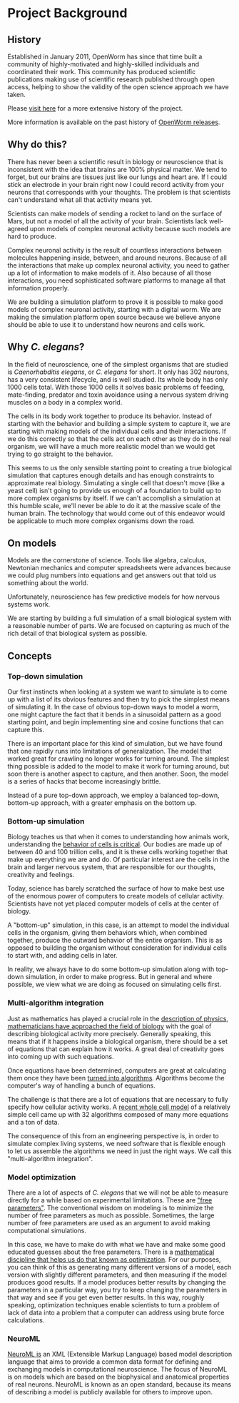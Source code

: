 Project Background
==================

History
-------

Established in January 2011, OpenWorm has since that time built a community of highly-motivated and highly-skilled individuals and coordinated their work. This community has produced scientific publications making use of scientific research published through open access, helping to show the validity of the open science approach we have taken.

Please [visit here](../fullhistory/) for a more extensive history of the project.

More information is available on the past history of [OpenWorm releases](../releases/).

Why do this?
------------

There has never been a scientific result in biology or neuroscience that is inconsistent with the idea that brains are 100% physical matter. We tend to forget, but our brains are tissues just like our lungs and heart are. If I could stick an electrode in your brain right now I could record activity from your neurons that corresponds with your thoughts. The problem is that scientists can't understand what all that activity means yet.

Scientists can make models of sending a rocket to land on the surface of Mars, but not a model of all the activity of your brain. Scientists lack well-agreed upon models of complex neuronal activity because such models are hard to produce.

Complex neuronal activity is the result of countless interactions between molecules happening inside, between, and around neurons. Because of all the interactions that make up complex neuronal activity, you need to gather up a lot of information to make models of it. Also because of all those interactions, you need sophisticated software platforms to manage all that information properly.

We are building a simulation platform to prove it is possible to make good models of complex neuronal activity, starting with a digital worm. We are making the simulation platform open source because we believe anyone should be able to use it to understand how neurons and cells work.

Why _C. elegans_?
-----------------

In the field of neuroscience, one of the simplest organisms that are studied is _Caenorhabditis elegans_, or _C. elegans_ for short. It only has 302 neurons, has a very consistent lifecycle, and is well studied. Its whole body has only 1000 cells total. With those 1000 cells it solves basic problems of feeding, mate-finding, predator and toxin avoidance using a nervous system driving muscles on a body in a complex world.

The cells in its body work together to produce its behavior. Instead of starting with the behavior and building a simple system to capture it, we are starting with making models of the individual cells and their interactions. If we do this correctly so that the cells act on each other as they do in the real organism, we will have a much more realistic model than we would get trying to go straight to the behavior.

This seems to us the only sensible starting point to creating a true biological simulation that captures enough details and has enough constraints to approximate real biology. Simulating a single cell that doesn't move (like a yeast cell) isn't going to provide us enough of a foundation to build up to more complex organisms by itself. If we can't accomplish a simulation at this humble scale, we'll never be able to do it at the massive scale of the human brain. The technology that would come out of this endeavor would be applicable to much more complex organisms down the road.

On models
---------

Models are the cornerstone of science. Tools like algebra, calculus, Newtonian mechanics and computer spreadsheets were advances because we could plug numbers into equations and get answers out that told us something about the world.

Unfortunately, neuroscience has few predictive models for how nervous systems work.

We are starting by building a full simulation of a small biological system with a reasonable number of parts. We are focused on capturing as much of the rich detail of that biological system as possible.

Concepts
--------

### Top-down simulation

Our first instincts when looking at a system we want to simulate is to come up with a list of its obvious features and then try to pick the simplest means of simulating it. In the case of obvious top-down ways to model a worm, one might capture the fact that it bends in a sinusoidal pattern as a good starting point, and begin implementing sine and cosine functions that can capture this.

There is an important place for this kind of simulation, but we have found that one rapidly runs into limitations of generalization. The model that worked great for crawling no longer works for turning around. The simplest thing possible is added to the model to make it work for turning around, but soon there is another aspect to capture, and then another. Soon, the model is a series of hacks that become increasingly brittle.

Instead of a pure top-down approach, we employ a balanced top-down, bottom-up approach, with a greater emphasis on the bottom up.

### Bottom-up simulation

Biology teaches us that when it comes to understanding how animals work, understanding the [behavior of cells is critical](http://en.wikipedia.org/wiki/Cell_biology). Our bodies are made up of between 40 and 100 trillion cells, and it is these cells working together that make up everything we are and do. Of particular interest are the cells in the brain and larger nervous system, that are responsible for our thoughts, creativity and feelings.

Today, science has barely scratched the surface of how to make best use of the enormous power of computers to create models of cellular activity. Scientists have not yet placed computer models of cells at the center of biology.

A "bottom-up" simulation, in this case, is an attempt to model the individual cells in the organism, giving them behaviors which, when combined together, produce the outward behavior of the entire organism. This is as opposed to building the organism without consideration for individual cells to start with, and adding cells in later.

In reality, we always have to do some bottom-up simulation along with top-down simulation, in order to make progress. But in general and where possible, we view what we are doing as focused on simulating cells first.

### Multi-algorithm integration

Just as mathematics has played a crucial role in the [description of physics](http://en.wikipedia.org/wiki/Mathematical_physics), [mathematicians have approached the field of biology](http://en.wikipedia.org/wiki/Mathematical_and_theoretical_biology) with the goal of describing biological activity more precisely. Generally speaking, this means that if it happens inside a biological organism, there should be a set of equations that can explain how it works. A great deal of creativity goes into coming up with such equations.

Once equations have been determined, computers are great at calculating them once they have been [turned into algorithms](http://en.wikipedia.org/wiki/Algorithm). Algorithms become the computer's way of handling a bunch of equations.

The challenge is that there are a lot of equations that are necessary to fully specify how cellular activity works. A [recent whole cell model](https://simtk.org/home/wholecell) of a relatively simple cell came up with 32 algorithms composed of many more equations and a ton of data.

The consequence of this from an engineering perspective is, in order to simulate complex living systems, we need software that is flexible enough to let us assemble the algorithms we need in just the right ways. We call this "multi-algorithm integration".

### Model optimization

There are a lot of aspects of _C. elegans_ that we will not be able to measure directly for a while based on experimental limitations. These are ["free parameters"](http://en.wikipedia.org/wiki/Free_parameter). The conventional wisdom on modeling is to minimize the number of free parameters as much as possible. Sometimes, the large number of free parameters are used as an argument to avoid making computational simulations.

In this case, we have to make do with what we have and make some good educated guesses about the free parameters. There is a [mathematical discipline that helps us do that known as optimization](http://en.wikipedia.org/wiki/Mathematical_optimization). For our purposes, you can think of this as generating many different versions of a model, each version with slightly different parameters, and then measuring if the model produces good results. If a model produces better results by changing the parameters in a particular way, you try to keep changing the parameters in that way and see if you get even better results. In this way, roughly speaking, optimization techniques enable scientists to turn a problem of lack of data into a problem that a computer can address using brute force calculations.

### NeuroML

[NeuroML is](http://en.wikipedia.org/wiki/NeuroML) an XML (Extensible Markup Language) based model description language that aims to provide a common data format for defining and exchanging models in computational neuroscience. The focus of NeuroML is on models which are based on the biophysical and anatomical properties of real neurons. NeuroML is known as an open standard, because its means of describing a model is publicly available for others to improve upon.
